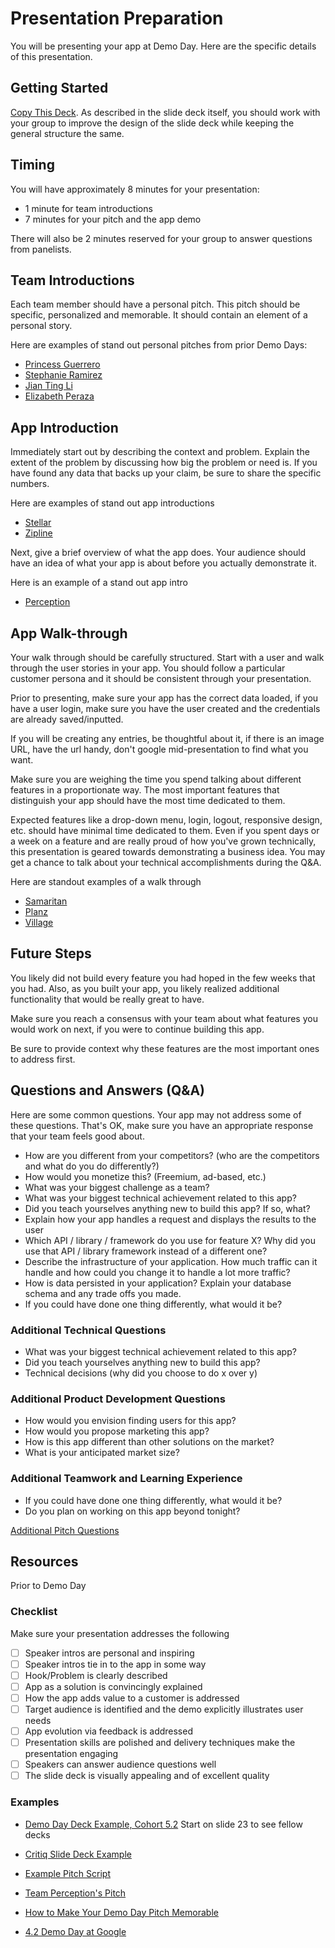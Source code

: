 # Presentation Preparation

You will be presenting your app at Demo Day. Here are the specific details of this presentation.

## Getting Started

[Copy This Deck](https://docs.google.com/presentation/d/1qXb3uDrNxSmzV5vTvHsLBptH0cKqL9Dy4QfyDILsFlM/edit#slide=id.g6c1b6be0e1_0_0). As described in the slide deck itself, you should work with your group to improve the design of the slide deck while keeping the general structure the same. 

## Timing

You will have approximately 8 minutes for your presentation:

- 1 minute for team introductions
- 7 minutes for your pitch and the app demo

There will also be 2 minutes reserved for your group to answer questions from panelists.

## Team Introductions

Each team member should have a personal pitch. This pitch should be specific, personalized and memorable. It should contain an element of a personal story.

Here are examples of stand out personal pitches from prior Demo Days:

- [Princess Guerrero](https://youtu.be/rFtlhau003o?t=1263)
- [Stephanie Ramirez](https://youtu.be/weOyHa_LY10?t=2710)
- [Jian Ting Li](https://youtu.be/weOyHa_LY10?t=3835)
- [Elizabeth Peraza](https://youtu.be/weOyHa_LY10?t=5070)

## App Introduction

Immediately start out by describing the context and problem. Explain the extent of the problem by discussing how big the problem or need is. If you have found any data that backs up your claim, be sure to share the specific numbers.

Here are examples of stand out app introductions

- [Stellar](https://youtu.be/weOyHa_LY10?t=1686)
- [Zipline](https://youtu.be/weOyHa_LY10?t=2260)

Next, give a brief overview of what the app does. Your audience should have an idea of what your app is about before you actually demonstrate it.

Here is an example of a stand out app intro

- [Perception](https://youtu.be/weOyHa_LY10?t=5141)

## App Walk-through

Your walk through should be carefully structured. Start with a user and walk through the user stories in your app. You should follow a particular customer persona and it should be consistent through your presentation.

Prior to presenting, make sure your app has the correct data loaded, if you have a user login, make sure you have the user created and the credentials are already saved/inputted.

If you will be creating any entries, be thoughtful about it, if there is an image URL, have the url handy, don't google mid-presentation to find what you want.

Make sure you are weighing the time you spend talking about different features in a proportionate way. The most important features that distinguish your app should have the most time dedicated to them.

Expected features like a drop-down menu, login, logout, responsive design, etc. should have minimal time dedicated to them. Even if you spent days or a week on a feature and are really proud of how you've grown technically, this presentation is geared towards demonstrating a business idea. You may get a chance to talk about your technical accomplishments during the Q&A.

Here are standout examples of a walk through

- [Samaritan](https://youtu.be/bCS2lJNGzlo?t=6042)
- [Planz](https://youtu.be/bCS2lJNGzlo?t=5442)
- [Village](https://youtu.be/plFIzWnm05E?t=1703)

## Future Steps

You likely did not build every feature you had hoped in the few weeks that you had. Also, as you built your app, you likely realized additional functionality that would be really great to have.

Make sure you reach a consensus with your team about what features you would work on next, if you were to continue building this app.

Be sure to provide context why these features are the most important ones to address first.

## Questions and Answers (Q&A)

Here are some common questions. Your app may not address some of these questions. That's OK, make sure you have an appropriate response that your team feels good about.

- How are you different from your competitors? (who are the competitors and what do you do differently?)
- How would you monetize this? (Freemium, ad-based, etc.)
- What was your biggest challenge as a team?
- What was your biggest technical achievement related to this app?
- Did you teach yourselves anything new to build this app? If so, what?
- Explain how your app handles a request and displays the results to the user
- Which API / library / framework do you use for feature X? Why did you use that API / library framework instead of a different one?
- Describe the infrastructure of your application. How much traffic can it handle and how could you change it to handle a lot more traffic?
- How is data persisted in your application? Explain your database schema and any trade offs you made.
- If you could have done one thing differently, what would it be?

### Additional Technical Questions

- What was your biggest technical achievement related to this app?
- Did you teach yourselves anything new to build this app?
- Technical decisions (why did you choose to do x over y)

### Additional Product Development Questions

- How would you envision finding users for this app?
- How would you propose marketing this app?
- How is this app different than other solutions on the market?
- What is your anticipated market size?

### Additional Teamwork and Learning Experience

- If you could have done one thing differently, what would it be?
- Do you plan on working on this app beyond tonight?

[Additional Pitch Questions](https://www.cleverism.com/startup-pitch-competition-questions/)

## Resources

Prior to Demo Day

### Checklist

Make sure your presentation addresses the following

- [ ] Speaker intros are personal and inspiring
- [ ] Speaker intros tie in to the app in some way
- [ ] Hook/Problem is clearly described
- [ ] App as a solution is convincingly explained
- [ ] How the app adds value to a customer is addressed
- [ ] Target audience is identified and the demo explicitly illustrates user needs
- [ ] App evolution via feedback is addressed
- [ ] Presentation skills are polished and delivery techniques make the presentation engaging
- [ ] Speakers can answer audience questions well
- [ ] The slide deck is visually appealing and of excellent quality

### Examples

- [Demo Day Deck Example, Cohort 5.2](https://docs.google.com/presentation/d/1JQk7eRhzMRRz7_4v7Z5msz7gOGPDcN7yGu1n4vF58ZM/edit) Start on slide 23 to see fellow decks

- [Critiq Slide Deck Example](https://docs.google.com/presentation/d/1fle7PWLAhGBgeCrDxfH6fpAYuIu3zT88yP2uN3gvDcw/edit#slide=id.g1cff4d9007_3_0)

- [Example Pitch Script](https://docs.google.com/document/d/1_X4-JCg2YglDaWIxCB2p_XRJLffN2XYp05Gq7Kxw1NE/edit)

- [Team Perception's Pitch](https://www.youtube.com/watch?v=weOyHa_LY10&t=4997s)

- [How to Make Your Demo Day Pitch Memorable](https://www.youtube.com/watch?v=7u0cKqRPYhY)

- [4.2 Demo Day at Google](https://www.youtube.com/watch?v=bCS2lJNGzlo)
